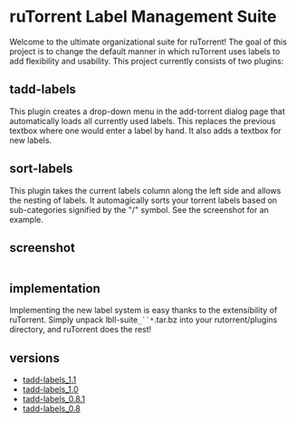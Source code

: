 # ruTorrent Label Management Suite #

Welcome to the ultimate organizational suite for ruTorrent! The goal of this project is to change the default manner in which ruTorrent uses labels to add flexibility and usability. This project currently consists of two plugins:

## tadd-labels ##

This plugin creates a drop-down menu in the add-torrent dialog page that automatically loads all currently used labels. This replaces the previous textbox where one would enter a label by hand. It also adds a textbox for new labels.

## sort-labels ##

This plugin takes the current labels column along the left side and allows the nesting of labels. It automagically sorts your torrent labels based on sub-categories signified by the "/" symbol. See the screenshot for an example.

## screenshot ##

![![](http://rutorrent-tadd-labels.googlecode.com/svn/wiki/images/ruTorrent-lbll-Suite_0.8-sm.png)](http://rutorrent-tadd-labels.googlecode.com/svn/wiki/images/ruTorrent-lbll-Suite_0.8.png)

## implementation ##

Implementing the new label system is easy thanks to the extensibility of ruTorrent. Simply unpack lbll-suite`_``*`.tar.bz into your rutorrent/plugins directory, and ruTorrent does the rest!

## versions ##

  * [tadd-labels\_1.1](http://code.google.com/p/rutorrent-tadd-labels/wiki/VersionOnePointOne)
  * [tadd-labels\_1.0](http://code.google.com/p/rutorrent-tadd-labels/wiki/FirstRealVersion)
  * [tadd-labels\_0.8.1](http://code.google.com/p/rutorrent-tadd-labels/wiki/SecondBetaVersion)
  * [tadd-labels\_0.8](http://code.google.com/p/rutorrent-tadd-labels/wiki/FirstBetaVersion)